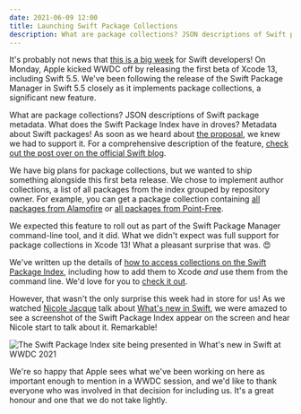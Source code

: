 ```yaml
---
date: 2021-06-09 12:00
title: Launching Swift Package Collections
description: What are package collections? JSON descriptions of Swift package metadata. What does the Swift Package Index have in droves? Metadata about Swift packages! As soon as we heard about package collections in Swift 5.5, we knew we had to support it.
---
```


It's probably not news that [this is a big week](https://developer.apple.com/wwdc21/) for Swift developers! On Monday, Apple kicked WWDC off by releasing the first beta of Xcode 13, including Swift 5.5. We've been following the release of the Swift Package Manager in Swift 5.5 closely as it implements package collections, a significant new feature.

What are package collections? JSON descriptions of Swift package metadata. What does the Swift Package Index have in droves? Metadata about Swift packages! As soon as we heard about [the proposal](https://forums.swift.org/t/se-0291-package-collections/41905), we knew we had to support it. For a comprehensive description of the feature, [check out the post over on the official Swift blog](https://swift.org/blog/package-collections/).

We have big plans for package collections, but we wanted to ship something alongside this first beta release. We chose to implement author collections, a list of all packages from the index grouped by repository owner. For example, you can get a package collection containing [all packages from Alamofire](https://swiftpackageindex.com/Alamofire) or [all packages from Point-Free](https://swiftpackageindex.com/pointfreeco).

We expected this feature to roll out as part of the Swift Package Manager command-line tool, and it did. What we didn't expect was full support for package collections in Xcode 13! What a pleasant surprise that was. 😍

We've written up the details of [how to access collections on the Swift Package Index](https://swiftpackageindex.com/package-collections), including how to add them to Xcode _and_ use them from the command line. We'd love for you to [check it out](https://swiftpackageindex.com/package-collections).

However, that wasn't the only surprise this week had in store for us! As we watched [Nicole Jacque](https://twitter.com/racer_girl27) talk about [What's new in Swift](https://developer.apple.com/videos/play/wwdc2021/10192/), we were amazed to see a screenshot of the Swift Package Index appear on the screen and hear Nicole start to talk about it. Remarkable!

<picture class="shadow">
  <source srcset="/images/swift-package-index-whats-new-in-swift-wwdc-2021~dark.png" media="(prefers-color-scheme: dark)">
  <img src="/images/swift-package-index-whats-new-in-swift-wwdc-2021~light.png" alt="The Swift Package Index site being presented in What's new in Swift at WWDC 2021">
</picture>

We're so happy that Apple sees what we've been working on here as important enough to mention in a WWDC session, and we'd like to thank everyone who was involved in that decision for including us. It's a great honour and one that we do not take lightly.

